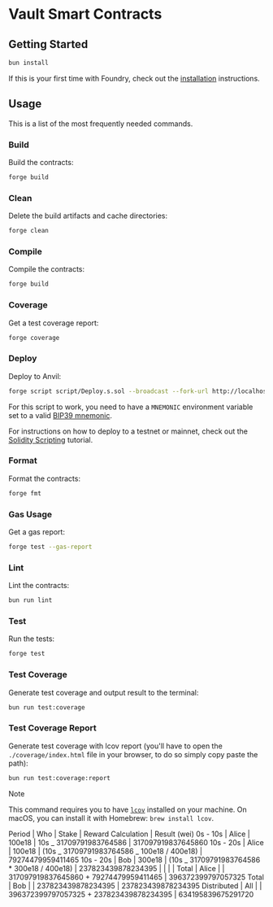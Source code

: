 # Vault Smart Contracts

## Getting Started

```sh
bun install
```

If this is your first time with Foundry, check out the
[installation](https://github.com/foundry-rs/foundry#installation) instructions.

## Usage

This is a list of the most frequently needed commands.

### Build

Build the contracts:

```sh
forge build
```

### Clean

Delete the build artifacts and cache directories:

```sh
forge clean
```

### Compile

Compile the contracts:

```sh
forge build
```

### Coverage

Get a test coverage report:

```sh
forge coverage
```

### Deploy

Deploy to Anvil:

```sh
forge script script/Deploy.s.sol --broadcast --fork-url http://localhost:8545
```

For this script to work, you need to have a `MNEMONIC` environment variable set to a valid
[BIP39 mnemonic](https://iancoleman.io/bip39/).

For instructions on how to deploy to a testnet or mainnet, check out the
[Solidity Scripting](https://book.getfoundry.sh/tutorials/solidity-scripting.html) tutorial.

### Format

Format the contracts:

```sh
forge fmt
```

### Gas Usage

Get a gas report:

```sh
forge test --gas-report
```

### Lint

Lint the contracts:

```sh
bun run lint
```

### Test

Run the tests:

```sh
forge test
```

### Test Coverage

Generate test coverage and output result to the terminal:

```sh
bun run test:coverage
```

### Test Coverage Report

Generate test coverage with lcov report (you'll have to open the `./coverage/index.html` file in your browser, to do so
simply copy paste the path):

```sh
bun run test:coverage:report
```

> [!NOTE]
>
> This command requires you to have [`lcov`](https://github.com/linux-test-project/lcov) installed on your machine. On
> macOS, you can install it with Homebrew: `brew install lcov`.

Period | Who | Stake | Reward Calculation | Result (wei) 0s - 10s | Alice | 100e18 | 10s _ 31709791983764586 |
317097919837645860 10s - 20s | Alice | 100e18 | (10s _ 31709791983764586 _ 100e18 / 400e18) | 79274479959411465 10s -
20s | Bob | 300e18 | (10s _ 31709791983764586 \* 300e18 / 400e18) | 237823439878234395 | | | | Total | Alice | |
317097919837645860 + 79274479959411465 | 396372399797057325 Total | Bob | | 237823439878234395 | 237823439878234395
Distributed | All | | 396372399797057325 + 237823439878234395 | 634195839675291720
